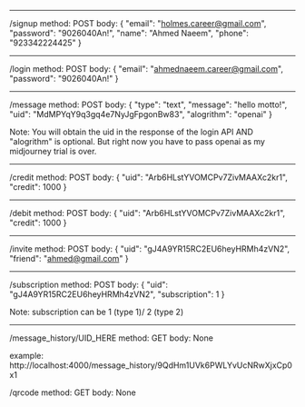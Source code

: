 ***********************************************

/signup
method: POST
body: {
        "email": "holmes.career@gmail.com",
        "password": "9026040An!",
        "name": "Ahmed Naeem",
        "phone": "923342224425"
    }

***********************************************

/login
method: POST
body: {
        "email": "ahmednaeem.career@gmail.com",
        "password": "9026040An!"
    }

***********************************************

/message
method: POST
body: {
        "type": "text",
        "message": "hello motto!",
        "uid": "MdMPYqY9q3gq4e7NyJgFpgonBw83",
        "alogrithm": "openai"
    }

Note: You will obtain the uid in the response 
of the login API
AND
"alogrithm" is optional. But right now you have
to pass openai as my midjourney trial is over.

***********************************************

/credit
method: POST
body: {
    "uid": "Arb6HLstYVOMCPv7ZivMAAXc2kr1",
    "credit": 1000
  }


***********************************************

/debit
method: POST
body: {
    "uid": "Arb6HLstYVOMCPv7ZivMAAXc2kr1",
    "credit": 1000
  }


***********************************************

/invite
method: POST
body: {
    "uid": "gJ4A9YR15RC2EU6heyHRMh4zVN2",
    "friend": "ahmed@gmail.com"
  }

***********************************************

/subscription
method: POST
body: {
    "uid": "gJ4A9YR15RC2EU6heyHRMh4zVN2",
    "subscription": 1
  }

Note: subscription can be 1 (type 1)/ 2 (type 2) 

***********************************************

/message_history/UID_HERE
method: GET
body: None

example: http://localhost:4000/message_history/9QdHm1UVk6PWLYvUcNRwXjxCp0x1

/qrcode
method: GET
body: None

